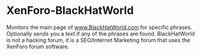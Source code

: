# XenForo-BlackHatWorld

Monitors the main page of www.BlackHatWorld.com for specific phrases. Optionally sends you a text if any of the phrases are found. BlackHatWorld is not a hacking forum, it is a SEO/Internet Marketing forum that uses the XenForo forum software.
